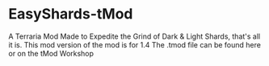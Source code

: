 # EasyShards-tMod
A Terraria Mod Made to Expedite the Grind of Dark &amp; Light Shards, that's all it is.
This mod version of the mod is for 1.4
The .tmod file can be found here or on the tMod Workshop
